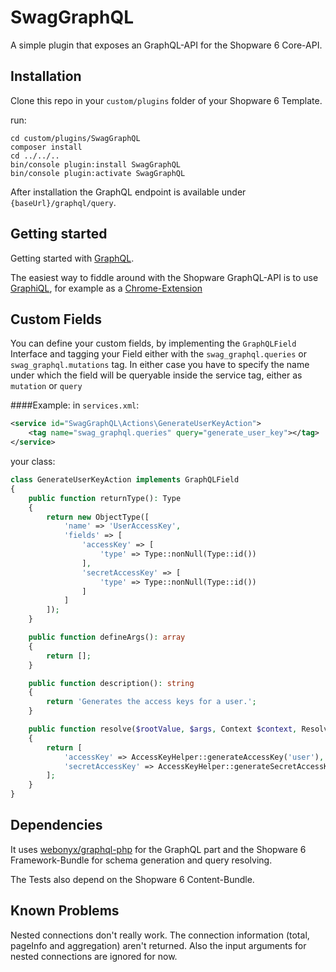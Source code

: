 # SwagGraphQL
A simple plugin that exposes an GraphQL-API for the Shopware 6 Core-API.

## Installation
Clone this repo in your `custom/plugins` folder of your Shopware 6 Template.

run:
```
cd custom/plugins/SwagGraphQL
composer install
cd ../../..
bin/console plugin:install SwagGraphQL
bin/console plugin:activate SwagGraphQL
```

After installation the GraphQL endpoint is available under `{baseUrl}/graphql/query`.

## Getting started
Getting started with [GraphQL](https://graphql.org/learn/).

The easiest way to fiddle around with the Shopware GraphQL-API is to use
[GraphiQL](https://github.com/graphql/graphiql), for example as a [Chrome-Extension](https://chrome.google.com/webstore/detail/chromeiql)

## Custom Fields
You can define your custom fields, by implementing the `GraphQLField` Interface and tagging your Field
either with the `swag_graphql.queries` or `swag_graphql.mutations` tag.
In either case you have to specify the name under which the field will be queryable inside the service tag, 
either as `mutation` or `query`

####Example:
in `services.xml`:
```xml
<service id="SwagGraphQL\Actions\GenerateUserKeyAction">
    <tag name="swag_graphql.queries" query="generate_user_key"></tag>
</service>
```
your class:
```php
class GenerateUserKeyAction implements GraphQLField
{
    public function returnType(): Type
    {
        return new ObjectType([
            'name' => 'UserAccessKey',
            'fields' => [
                'accessKey' => [
                    'type' => Type::nonNull(Type::id())
                ],
                'secretAccessKey' => [
                    'type' => Type::nonNull(Type::id())
                ]
            ]
        ]);
    }

    public function defineArgs(): array
    {
        return [];
    }

    public function description(): string
    {
        return 'Generates the access keys for a user.';
    }

    public function resolve($rootValue, $args, Context $context, ResolveInfo $info)
    {
        return [
            'accessKey' => AccessKeyHelper::generateAccessKey('user'),
            'secretAccessKey' => AccessKeyHelper::generateSecretAccessKey(),
        ];
    }
}
```

## Dependencies
It uses [webonyx/graphql-php](https://github.com/webonyx/graphql-php) for the GraphQL part 
and the Shopware 6 Framework-Bundle for schema generation and query resolving.

The Tests also depend on the Shopware 6 Content-Bundle.

## Known Problems
Nested connections don't really work. The connection information (total, pageInfo and aggregation) aren't returned.
Also the input arguments for nested connections are ignored for now.